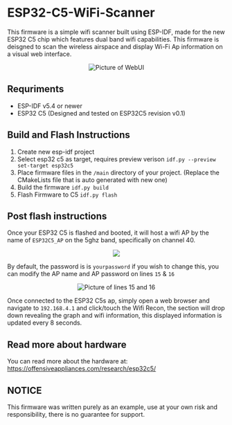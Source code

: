 # ESP32-C5-WiFi-Scanner

This firmware is a simple wifi scanner built using ESP-IDF, made for the new ESP32 C5 chip which features dual band wifi capabilities. This firmware is deisgned to scan the wireless airspace and display Wi-Fi Ap information on a visual web interface. 

<p align="center">
  <img src="https://github.com/user-attachments/assets/a83a7130-de28-42f8-8629-abf6e2984340" alt="Picture of WebUI" />
</p>


## Requriments 
- ESP-IDF v5.4 or newer
- ESP32 C5 (Designed and tested on ESP32C5 revision v0.1)

## Build and Flash Instructions 
1. Create new esp-idf project 
2. Select esp32 c5 as target, requires preview verison `idf.py --preview set-target esp32c5`
3. Place firmware files in the `/main` directory of your project. (Replace the CMakeLists file that is auto generated with new one)
4. Build the firmware `idf.py build`
5. Flash Firmware to C5 `idf.py flash` 


## Post flash instructions
Once your ESP32 C5 is flashed and booted, it will host a wifi AP by the name of `ESP32C5_AP` on the 5ghz band, specifically on channel 40. 
<p align="center">
  <img src="https://github.com/user-attachments/assets/746b9e20-be74-4cf0-a8e9-8b30ad27c90a" />
</p>

By default, the password is is `yourpassword` if you wish to change this, you can modify the AP name and AP password on lines `15` & `16`

<p align="center">
  <img src="https://github.com/user-attachments/assets/c6f31614-7af6-408b-b899-4f0feb25e774" alt="Picture of lines 15 and 16" />
</p>

Once connected to the ESP32 C5s ap, simply open a web browser and navigate to `192.168.4.1` and click/touch the Wifi Recon, the section will drop down revealing the graph and wifi information, this displayed information is updated every 8 seconds. 

## Read more about hardware 

You can read more about the hardware at: https://offensiveappliances.com/research/esp32c5/


## NOTICE 

This firmware was written purely as an example, use at your own risk and responsibility, there is no guarantee for support. 

